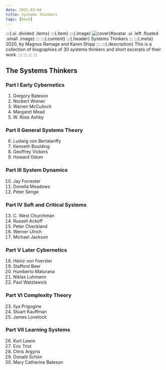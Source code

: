 ```yaml
---
date: 2021-03-04
title: Systems Thinkers
tags: [book]
---
```

:::{.ui .divided .items}
:::{.item}
:::{.image}
![cover](https://media.springernature.com/w153/springer-static/cover/book/9781447174752.jpg){#avatar .ui .left .floated .small .image}
:::
:::{.content}
:::{.header}
Systems Thinkers
:::
:::{.meta}
2020, by Magnus Ramage and Karen Shipp
:::
:::{.description}
This is a collection of biographies of 30 systems thinkers and short excerpts of their work.
:::
:::
:::
:::

## The Systems Thinkers
### Part I Early Cybernetics
1. Gregory Bateson
2. Norbert Wiener 
3. Warren McCulloch
4. Margaret Mead 
5. W. Ross Ashby
### Part II General Systems Theory
6. Ludwig von Bertalanffy
7. Kenneth Boulding
8. Geoffrey Vickers
9. Howard Odum
### Part III System Dynamics
10. Jay Forrester
11. Donella Meadows 
12. Peter Senge
### Part IV Soft and Critical Systems
13. C. West Churchman 
14. Russell Ackoff
15. Peter Checkland
16. Werner Ulrich
17. Michael Jackson 
### Part V Later Cybernetics
18. Heinz von Foerster
19. Stafford Beer 
20. Humberto Maturana
21. Niklas Luhmann
22. Paul Watzlawick
### Part VI Complexity Theory
23. Ilya Prigogine 
24. Stuart Kauffman
25. James Lovelock
### Part VII Learning Systems
26. Kurt Lewin 
27. Eric Trist
28. Chris Argyris
29. Donald Schön
30. Mary Catherine Bateson